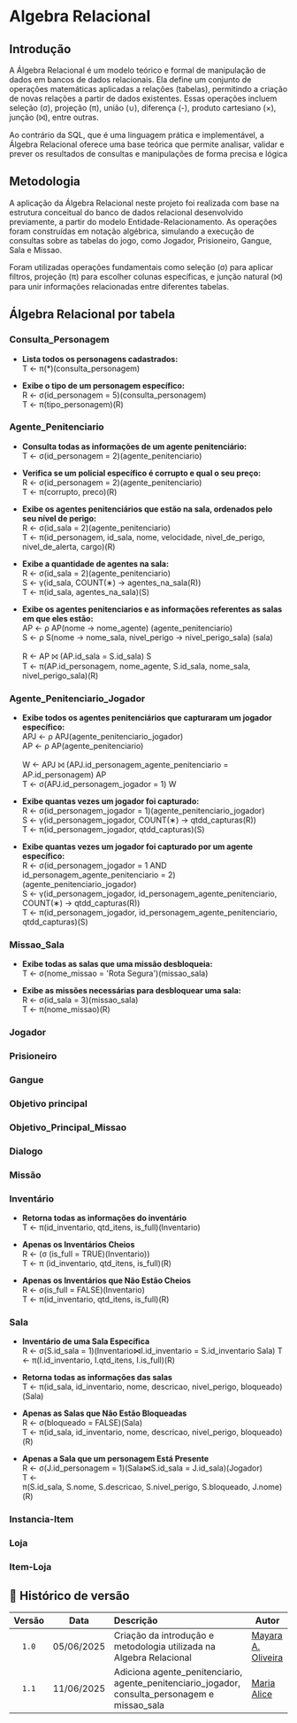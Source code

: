 # Algebra Relacional

## Introdução 

A Álgebra Relacional é um modelo teórico e formal de manipulação de dados em bancos de dados relacionais. Ela define um conjunto de operações matemáticas aplicadas a relações (tabelas), permitindo a criação de novas relações a partir de dados existentes. Essas operações incluem seleção (σ), projeção (π), união (∪), diferença (-), produto cartesiano (×), junção (⨝), entre outras.

Ao contrário da SQL, que é uma linguagem prática e implementável, a Álgebra Relacional oferece uma base teórica que permite analisar, validar e prever os resultados de consultas e manipulações de forma precisa e lógica

## Metodologia

A aplicação da Álgebra Relacional neste projeto foi realizada com base na estrutura conceitual do banco de dados relacional desenvolvido previamente, a partir do modelo Entidade-Relacionamento. As operações foram construídas em notação algébrica, simulando a execução de consultas sobre as tabelas do jogo, como Jogador, Prisioneiro, Gangue, Sala e Missao.

Foram utilizadas operações fundamentais como seleção (σ) para aplicar filtros, projeção (π) para escolher colunas específicas, e junção natural (⨝) para unir informações relacionadas entre diferentes tabelas. 

## Álgebra Relacional por tabela

### Consulta_Personagem

- **Lista todos os personagens cadastrados:** <br>
T ← π(*)(consulta_personagem)

- **Exibe o tipo de um personagem específico:** <br>
R ← σ(id_personagem = 5)(consulta_personagem)   <br>
T ← π(tipo_personagem)(R)

### Agente_Penitenciario

- **Consulta todas as informações de um agente penitenciário:** <br>
T ← σ(id_personagem = 2)(agente_penitenciario)

- **Verifica se um policial específico é corrupto e qual o seu preço:** <br>
R ← σ(id_personagem = 2)(agente_penitenciario)   <br>
T ← π(corrupto, preco)(R) 

- **Exibe os agentes penitenciários que estão na sala, ordenados pelo seu nível de perigo:** <br>
R ← σ(id_sala = 2)(agente_penitenciario)   <br>
T ← π(id_personagem, id_sala, nome, velocidade, nivel_de_perigo, nivel_de_alerta, cargo)(R)

- **Exibe a quantidade de agentes na sala:** <br>
R ← σ(id_sala = 2)(agente_penitenciario)   <br>
S ← γ(id_sala, COUNT(∗) → agentes_na_sala(R)) <br>
T ← π(id_sala, agentes_na_sala)(S)

- **Exibe os agentes penitenciarios e as informações referentes as salas em que eles estão:** <br>
AP ← ρ AP(nome → nome_agente) (agente_penitenciario) <br>
S ← ρ S(nome → nome_sala, nivel_perigo → nivel_perigo_sala) (sala) <br><br>
R ← AP ⨝ (AP.id_sala = S.id_sala) S <br>
T ← π(AP.id_personagem, nome_agente, S.id_sala, nome_sala, nivel_perigo_sala)(R)


### Agente_Penitenciario_Jogador

- **Exibe todos os agentes penitenciários que capturaram um jogador específico:** <br>
APJ ← ρ APJ(agente_penitenciario_jogador) <br>
AP ← ρ AP(agente_penitenciario) <br><br>
W ← APJ ⨝ (APJ.id_personagem_agente_penitenciario = AP.id_personagem) AP <br>
T ← σ(APJ.id_personagem_jogador = 1) W

- **Exibe quantas vezes um jogador foi capturado:** <br>
R ← σ(id_personagem_jogador = 1)(agente_penitenciario_jogador) <br>
S ← γ(id_personagem_jogador, COUNT(∗) → qtdd_capturas(R)) <br>
T ← π(id_personagem_jogador, qtdd_capturas)(S)

- **Exibe quantas vezes um jogador foi capturado por um agente específico:** <br>
R ← σ(id_personagem_jogador = 1 AND id_personagem_agente_penitenciario = 2)(agente_penitenciario_jogador) <br>
S ← γ(id_personagem_jogador, id_personagem_agente_penitenciario, COUNT(∗) → qtdd_capturas(R)) <br>
T ← π(id_personagem_jogador, id_personagem_agente_penitenciario, qtdd_capturas)(S)


### Missao_Sala

- **Exibe todas as salas que uma missão desbloqueia:** <br>
T ← σ(nome_missao = 'Rota Segura')(missao_sala) <br>

- **Exibe as missões necessárias para desbloquear uma sala:** <br>
R ← σ(id_sala = 3)(missao_sala) <br>
T ← π(nome_missao)(R)

### Jogador
### Prisioneiro
### Gangue

### Objetivo principal
### Objetivo_Principal_Missao
### Dialogo

### Missão
### Inventário

- **Retorna todas as informações do inventário** <br>
T ← π(id_inventario, qtd_itens, is_full)(Inventario) <br>

- **Apenas os Inventários Cheios** <br>
R ← (σ (is_full = TRUE)(Inventario)) <br>
T ← π (id_inventario, qtd_itens, is_full)(R) <br>

- **Apenas os Inventários que Não Estão Cheios** <br>
R ← σ(is_full = FALSE)(Inventario) <br>
T ← π(id_inventario, qtd_itens, is_full)(R) <br>

### Sala

- **Inventário de uma Sala Específica** <br>
R ← σ(S.id_sala = 1)(Inventario⋈I.id_inventario = S.id_inventario Sala)
T ← π(I.id_inventario, I.qtd_itens, I.is_full)(R) <br>

- **Retorna todas as informações das salas** <br>
T ← π(id_sala, id_inventario, nome, descricao, nivel_perigo, bloqueado)(Sala) <br>

- **Apenas as Salas que Não Estão Bloqueadas** <br>
R ← σ(bloqueado = FALSE)(Sala) <br>
T ← π(id_sala, id_inventario, nome, descricao, nivel_perigo, bloqueado)(R) <br>

- **Apenas a Sala que um personagem Está Presente** <br>
R ← σ(J.id_personagem = 1)(Sala⋈S.id_sala = J.id_sala)(Jogador) <br>
T ← π(S.id_sala, S.nome, S.descricao, S.nivel_perigo, S.bloqueado, J.nome)(R) <br>

### Instancia-Item
### Loja
### Item-Loja

## 📑 Histórico de versão

| Versão| Data      | Descrição | Autor |
| :-:   | :-:       | :--       | --    |
| `1.0`   | 05/06/2025 |Criação da introdução e metodologia utilizada na Algebra Relacional | [Mayara A. Oliveira](https://github.com/Mayara-tech)  |
| `1.1`   | 11/06/2025 | Adiciona agente_penitenciario, agente_penitenciario_jogador, consulta_personagem e missao_sala| [Maria Alice](https://github.com/Maliz30)  |